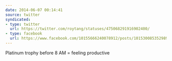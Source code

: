 ```yaml
---
date: 2014-06-07 00:14:41
source: twitter
syndicated:
- type: twitter
  url: https://twitter.com/roytang/statuses/475068291916902400/
- type: facebook
  url: https://www.facebook.com/10155666240078912/posts/10153008535298912
---
```


Platinum trophy before 8 AM = feeling productive